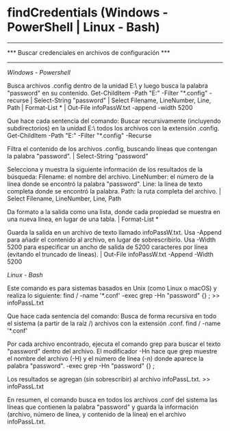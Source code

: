 # findCredentials (Windows - PowerShell | Linux - Bash)

********************************************************
*** Buscar credenciales en archivos de configuración ***
********************************************************

*Windows - Powershell*

Busca archivos .config dentro de la unidad E:\ y luego busca la palabra "password" en su contenido.
 Get-ChildItem -Path "E:\" -Filter "*.config" -recurse | Select-String "password" | Select Filename, LineNumber, Line, Path | Format-List * | Out-File infoPassW.txt -append -width 5200

Que hace cada sentencia del comando:
  Buscar recursivamente (incluyendo subdirectorios) en la unidad E:\ todos los archivos con la extensión .config.
    Get-ChildItem -Path "E:\" -Filter "*.config" -Recurse

  Filtra el contenido de los archivos .config, buscando líneas que contengan la palabra "password".
    | Select-String "password"

  Selecciona y muestra la siguiente información de los resultados de la búsqueda:
    Filename: el nombre del archivo.
    LineNumber: el número de la línea donde se encontró la palabra "password".
    Line: la línea de texto completa donde se encontró la palabra.
    Path: la ruta completa del archivo.
      | Select Filename, LineNumber, Line, Path

  Da formato a la salida como una lista, donde cada propiedad se muestra en una nueva línea, en lugar de una tabla.
    | Format-List *

  Guarda la salida en un archivo de texto llamado infoPassW.txt.
  Usa -Append para añadir el contenido al archivo, en lugar de sobrescribirlo.
  Usa -Width 5200 para especificar un ancho de salida de 5200 caracteres por línea (evitando el truncado de líneas).
    | Out-File infoPassW.txt -Append -Width 5200



*Linux - Bash*

Este comando es para sistemas basados en Unix (como Linux o macOS) y realiza lo siguiente:
 find / -name '*.conf' -exec grep -Hn "password" {} \; >> infoPassL.txt

Que hace cada sentencia del comando:
  Busca de forma recursiva en todo el sistema (a partir de la raíz /) archivos con la extensión .conf.
    find / -name '*.conf'

  Por cada archivo encontrado, ejecuta el comando grep para buscar el texto "password" dentro del archivo. El modificador -Hn hace que grep muestre el nombre del archivo (-H) y el número de línea (-n) donde aparece la palabra "password".
    -exec grep -Hn "password" {} \;

  Los resultados se agregan (sin sobrescribir) al archivo infoPassL.txt.
    >> infoPassL.txt

En resumen, el comando busca en todos los archivos .conf del sistema las líneas que contienen la palabra "password" y guarda la información (archivo, número de línea, y contenido de la línea) en el archivo infoPassL.txt.
